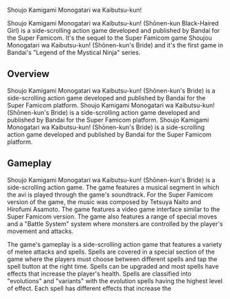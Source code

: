 Shoujo Kamigami Monogatari wa Kaibutsu-kun!

Shoujo Kamigami Monogatari wa Kaibutsu-kun! (Shōnen-kun Black-Haired Girl) is a side-scrolling action game developed and published by Bandai for the Super Famicom. It's the sequel to the Super Famicom game Shoujou Monogatari wa Kaibutsu-kun! (Shōnen-kun's Bride) and it's the first game in Bandai's "Legend of the Mystical Ninja" series.

## Overview

Shoujo Kamigami Monogatari wa Kaibutsu-kun! (Shōnen-kun's Bride) is a side-scrolling action game developed and published by Bandai for the Super Famicom platform. Shoujo Kamigami Monogatari wa Kaibutsu-kun! (Shōnen-kun's Bride) is a side-scrolling action game developed and published by Bandai for the Super Famicom platform. Shoujo Kamigami Monogatari wa Kaibutsu-kun! (Shōnen-kun's Bride) is a side-scrolling action game developed and published by Bandai for the Super Famicom platform.

## Gameplay

Shoujo Kamigami Monogatari wa Kaibutsu-kun! (Shōnen-kun's Bride) is a side-scrolling action game. The game features a musical segment in which the avi is played through the game's soundtrack. For the Super Famicom version of the game, the music was composed by Tetsuya Naito and Hirofumi Asamoto. The game features a video game interface similar to the Super Famicom version. The game also features a range of special moves and a "Battle System" system where monsters are controlled by the player's movement and attacks.

The game's gameplay is a side-scrolling action game that features a variety of melee attacks and spells. Spells are covered in a special section of the game where the players must choose between different spells and tap the spell button at the right time. Spells can be upgraded and most spells have effects that increase the player's health. Spells are classified into "evolutions" and "variants" with the evolution spells having the highest level of effect. Each spell has different effects that increase the